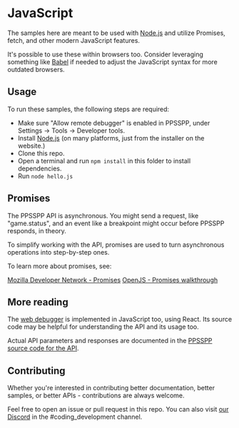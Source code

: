 JavaScript
==========

The samples here are meant to be used with [Node.js]() and utilize Promises, fetch, and other modern JavaScript features.

It's possible to use these within browsers too.  Consider leveraging something like [Babel]() if needed to adjust the JavaScript syntax for more outdated browsers.


Usage
-----

To run these samples, the following steps are required:

 - Make sure "Allow remote debugger" is enabled in PPSSPP, under Settings -> Tools -> Developer tools.
 - Install [Node.js]() (on many platforms, just from the installer on the website.)
 - Clone this repo.
 - Open a terminal and run `npm install` in this folder to install dependencies.
 - Run `node hello.js`


Promises
--------

The PPSSPP API is asynchronous.  You might send a request, like "game.status", and an event like a
breakpoint might occur before PPSSPP responds, in theory.

To simplify working with the API, promises are used to turn asynchronous operations into
step-by-step ones.

To learn more about promises, see:

[Mozilla Developer Network - Promises](https://developer.mozilla.org/en-US/docs/Web/JavaScript/Reference/Global_Objects/Promise)
[OpenJS - Promises walkthrough](https://nodejs.dev/learn/understanding-javascript-promises)


More reading
------------

The [web debugger]() is implemented in JavaScript too, using React.  Its source code may be helpful
for understanding the API and its usage too.

Actual API parameters and responses are documented in the [PPSSPP source code for the API]().


Contributing
------------

Whether you're interested in contributing better documentation, better samples, or better APIs -
contributions are always welcome.

Feel free to open an issue or pull request in this repo.  You can also visit [our Discord]() in
the #coding_development channel.


[Node.js]: https://nodejs.org/
[Babel]: https://babeljs.io/
[web debugger]: https://github.com/unknownbrackets/ppsspp-debugger
[PPSSPP source code for the API]: https://github.com/hrydgard/ppsspp/tree/master/Core/Debugger/WebSocket
[our Discord]: https://discord.gg/5NJB6dD
